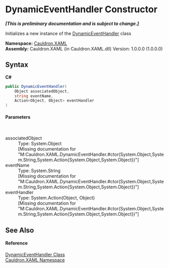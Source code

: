 # DynamicEventHandler Constructor 
 _**\[This is preliminary documentation and is subject to change.\]**_

Initializes a new instance of the <a href="T_Cauldron_XAML_DynamicEventHandler">DynamicEventHandler</a> class

**Namespace:**&nbsp;<a href="N_Cauldron_XAML">Cauldron.XAML</a><br />**Assembly:**&nbsp;Cauldron.XAML (in Cauldron.XAML.dll) Version: 1.0.0.0 (1.0.0.0)

## Syntax

**C#**<br />
``` C#
public DynamicEventHandler(
	Object associatedObject,
	string eventName,
	Action<Object, Object> eventHandler
)
```


#### Parameters
&nbsp;<dl><dt>associatedObject</dt><dd>Type: System.Object<br />\[Missing <param name="associatedObject"/> documentation for "M:Cauldron.XAML.DynamicEventHandler.#ctor(System.Object,System.String,System.Action{System.Object,System.Object})"\]</dd><dt>eventName</dt><dd>Type: System.String<br />\[Missing <param name="eventName"/> documentation for "M:Cauldron.XAML.DynamicEventHandler.#ctor(System.Object,System.String,System.Action{System.Object,System.Object})"\]</dd><dt>eventHandler</dt><dd>Type: System.Action(Object, Object)<br />\[Missing <param name="eventHandler"/> documentation for "M:Cauldron.XAML.DynamicEventHandler.#ctor(System.Object,System.String,System.Action{System.Object,System.Object})"\]</dd></dl>

## See Also


#### Reference
<a href="T_Cauldron_XAML_DynamicEventHandler">DynamicEventHandler Class</a><br /><a href="N_Cauldron_XAML">Cauldron.XAML Namespace</a><br />